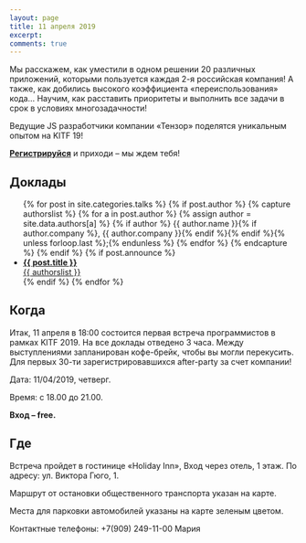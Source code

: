 ```yaml
---
layout: page
title: 11 апреля 2019
excerpt:
comments: true
---
```


Мы расскажем, как уместили в одном решении 20 различных приложений, которыми пользуется каждая 2-я российская компания! А также, как добились высокого коэффициента «переиспользования» кода… Научим, как расставить приоритеты и выполнить все задачи в срок в условиях многозадачности!

Ведущие JS разработчики компании «Тензор» поделятся уникальным опытом на KlTF 19!

[**Регистрируйся**][register] и приходи – мы ждем тебя!
	

Доклады
-------

<ul class="post-list">
{% for post in site.categories.talks %}
  {% if post.author %}
    {% capture authorslist %}
      {% for a in post.author %}
        {% assign author = site.data.authors[a] %}
        {% if author %} {{ author.name }}{% if author.company %}, {{ author.company }}{% endif %}{% endif %}{% unless forloop.last %};{% endunless %}
      {% endfor %}
    {% endcapture %}
  {% endif %}
  {% if post.announce %}
  <li><a href="{{ site.url }}{{ post.url }}"><b>{{ post.title }}</b><br/>{{ authorslist }}</a></li>
  {% endif %}
{% endfor %}
</ul>

Когда
-----

Итак, 11 апреля в 18:00 состоится первая встреча программистов в рамках KlTF 2019. На все доклады отведено 3 часа. Между выступлениями запланирован кофе-брейк, чтобы вы могли перекусить. Для первых 30-ти зарегистрировавшихся after-party за счет компании!

Дата: 11/04/2019, четверг.

Время: с 18.00 до 21.00.

__Вход – free.__


Где
---

Встреча пройдет в гостинице «Holiday Inn», Вход через отель, 1 этаж. По адресу: ул. Виктора Гюго, 1.

Маршрут от остановки общественного транспорта указан на карте.

Места для парковки автомобилей указаны на карте зеленым цветом.

Контактные телефоны: +7(909) 249-11-00 Мария


<!-- <script type="text/javascript" charset="utf-8" async src="https://api-maps.yandex.ru/services/constructor/1.0/js/?um=constructor%3A36ddcdf780866d24a555f5e8156384d51f42ad5c6c33ffb7a74a4f0bbe78e4ed&amp;width=100%25&amp;height=636&amp;lang=ru_RU&amp;scroll=true"></script> -->

<script type="application/javascript">  var __event_coordinates = {"longitude":"20.505843","latitude":"54.708227"}, __event_metro   = null;</script>
    
<script src="https://api-maps.yandex.ru/2.1/?lang=ru_RU" type="text/javascript"></script>

<script type='text/javascript' src='https://timepad.ru/js/ep3-f8cae2320f.map.js'></script>


<!--
<ul class="post-list">
{% for post in site.posts limit:10 %}
  <li><article><a href="{{ site.url }}{{ post.url }}">{{ post.title }} <span class="entry-date"><time datetime="{{ post.date | date_to_xmlschema }}">{{ post.date | date: "%B %d, %Y" }}</time></span></a></article></li>
{% endfor %}
</ul>
-->

[register]: /register/
<!-- [place]:  -->
[tensor]: http://tensor.ru/
[speakers]: /speakers/

